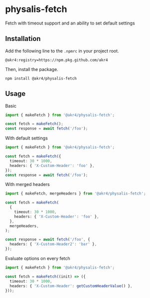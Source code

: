# physalis-fetch

Fetch with timeout support and an ability to set default settings

## Installation

Add the following line to the `.npmrc` in your project root.

```
@akr4:registry=https://npm.pkg.github.com/akr4
```

Then, install the package.

```
npm install @akr4/physalis-fetch
```

## Usage

Basic

```typescript
import { makeFetch } from '@akr4/physalis-fetch';

const fetch = makeFetch();
const response = await fetch('/foo');
```

With default settings

```typescript
import { makeFetch } from '@akr4/physalis-fetch';

const fetch = makeFetch({
  timeout: 30 * 1000,
  headers: { 'X-Custom-Header': 'foo' },
});
const response = await fetch('/foo');
```

With merged headers

```typescript
import { makeFetch, mergeHeaders } from '@akr4/physalis-fetch';

const fetch = makeFetch(
  {
    timeout: 30 * 1000,
    headers: { 'X-Custom-Header': 'foo' },
  },
  mergeHeaders,
);

const response = await fetch('/foo', {
  headers: { 'X-Custom-Header2': 'bar' },
});
```

Evaluate options on every fetch

```typescript
import { makeFetch } from '@akr4/physalis-fetch';

const fetch = makeFetch((init) => ({
  timeout: 30 * 1000,
  headers: { 'X-Custom-Header': getCustomHeaderValue() },
}));
```
